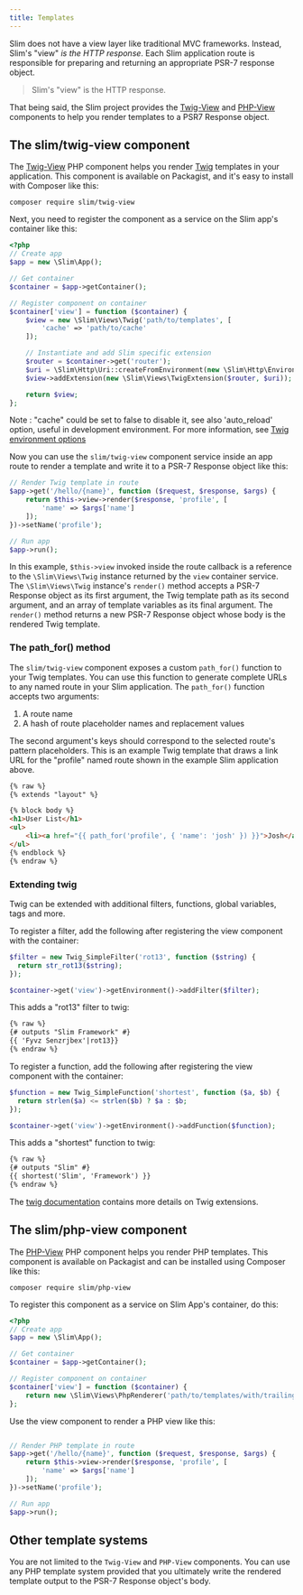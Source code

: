 ```yaml
---
title: Templates
---
```


Slim does not have a view layer like traditional MVC frameworks. Instead,
Slim's "view" _is the HTTP response_. Each Slim application route is responsible
for preparing and returning an appropriate PSR-7 response object.

> Slim's "view" is the HTTP response.

That being said, the Slim project provides the [Twig-View](#the-slimtwig-view-component) and
[PHP-View](#the-slimphp-view-component) components to help you render templates to a PSR7
Response object.

## The slim/twig-view component

The [Twig-View][twigview] PHP component helps you render [Twig][twig]
templates in your application. This component is available on Packagist, and
it's easy to install with Composer like this:

[twigview]: https://github.com/slimphp/Twig-View
[twig]: http://twig.sensiolabs.org/


```
composer require slim/twig-view
```



Next, you need to register the component as a service on the Slim app's
container like this:


```php
<?php
// Create app
$app = new \Slim\App();

// Get container
$container = $app->getContainer();

// Register component on container
$container['view'] = function ($container) {
    $view = new \Slim\Views\Twig('path/to/templates', [
        'cache' => 'path/to/cache'
    ]);

    // Instantiate and add Slim specific extension
    $router = $container->get('router');
    $uri = \Slim\Http\Uri::createFromEnvironment(new \Slim\Http\Environment($_SERVER));
    $view->addExtension(new \Slim\Views\TwigExtension($router, $uri));

    return $view;
};
```



Note : "cache" could be set to false to disable it, see also 'auto_reload' option, useful in development environment. For more information, see [Twig environment options](http://twig.sensiolabs.org/doc/2.x/api#environment-options)

Now you can use the `slim/twig-view` component service inside an app route
to render a template and write it to a PSR-7 Response object like this:


```php
// Render Twig template in route
$app->get('/hello/{name}', function ($request, $response, $args) {
    return $this->view->render($response, 'profile', [
        'name' => $args['name']
    ]);
})->setName('profile');

// Run app
$app->run();
```



In this example, `$this->view` invoked inside the route callback is a reference
to the `\Slim\Views\Twig` instance returned by the `view` container service.
The `\Slim\Views\Twig` instance's `render()` method accepts a PSR-7 Response
object as its first argument, the Twig template path as its second argument,
and an array of template variables as its final argument. The `render()` method
returns a new PSR-7 Response object whose body is the rendered Twig template.

### The path_for() method

The `slim/twig-view` component exposes a custom `path_for()` function
to your Twig templates. You can use this function to generate complete
URLs to any named route in your Slim application. The `path_for()`
function accepts two arguments:

1. A route name
2. A hash of route placeholder names and replacement values

The second argument's keys should correspond to the selected route's pattern
placeholders. This is an example Twig template that draws a link URL
for the "profile" named route shown in the example Slim application above.

```html
{% raw %}
{% extends "layout" %}

{% block body %}
<h1>User List</h1>
<ul>
    <li><a href="{{ path_for('profile', { 'name': 'josh' }) }}">Josh</a></li>
</ul>
{% endblock %}
{% endraw %}
```

### Extending twig
Twig can be extended with additional filters, functions, global variables, tags
and more.

To register a filter, add the following after registering the view component
with the container:


```php
$filter = new Twig_SimpleFilter('rot13', function ($string) {
  return str_rot13($string);
});

$container->get('view')->getEnvironment()->addFilter($filter);
```



This adds a "rot13" filter to twig:

```html
{% raw %}
{# outputs "Slim Framework" #}
{{ 'Fyvz Senzrjbex'|rot13}}
{% endraw %}
```

To register a function, add the following after registering the view component
with the container:


```php
$function = new Twig_SimpleFunction('shortest', function ($a, $b) {
  return strlen($a) <= strlen($b) ? $a : $b;
});

$container->get('view')->getEnvironment()->addFunction($function);
```



This adds a "shortest" function to twig:

```html
{% raw %}
{# outputs "Slim" #}
{{ shortest('Slim', 'Framework') }}
{% endraw %}
```

The [twig documentation](https://twig.symfony.com/doc/2.x/advanced#creating-an-extension)
contains more details on Twig extensions.

## The slim/php-view component

The [PHP-View][phpview] PHP component helps you render PHP templates.
This component is available on Packagist and can be installed using
Composer like this:

[phpview]: https://github.com/slimphp/PHP-View


```
composer require slim/php-view
```



To register this component as a service on Slim App's container, do this:


```php
<?php
// Create app
$app = new \Slim\App();

// Get container
$container = $app->getContainer();

// Register component on container
$container['view'] = function ($container) {
    return new \Slim\Views\PhpRenderer('path/to/templates/with/trailing/slash/');
};
```



Use the view component to render a PHP view like this:


```php

// Render PHP template in route
$app->get('/hello/{name}', function ($request, $response, $args) {
    return $this->view->render($response, 'profile', [
        'name' => $args['name']
    ]);
})->setName('profile');

// Run app
$app->run();
```



## Other template systems

You are not limited to the `Twig-View` and `PHP-View` components. You
can use any PHP template system provided that you ultimately write the rendered
template output to the PSR-7 Response object's body.

